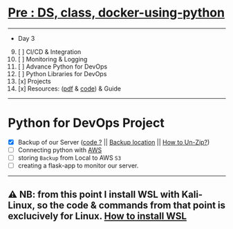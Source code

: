 # [Pre : DS, class, docker-using-python](../Day%202.3%20-%20OOPs/readme.md)

---

- Day 3

09) [ ] CI/CD & Integration
10) [ ] Monitoring & Logging
11) [ ] Advance Python for DevOps
12) [ ] Python Libraries for DevOps
13) [x] Projects
14) [x] Resources: ([pdf]() & [code](https://github.com/LondheShubham153/python-masterclass)) & Guide

---

# Python for DevOps Project

- [x] Backup of our Server ([code ?](./backup.py) || [Backup location](../../Py%20for%20DevOps-Backup/) || [How to Un-Zip?](./un-zip.md))
- [ ] Connecting python with [AWS](../Day%203.2%20-%20connect%20to%20AWS/readme.md)
- [ ] storing `Backup` from Local to AWS `S3`
- [ ] creating a flask-app to monitor our server.

---

## ⚠️ NB: from this point I install WSL with Kali-Linux, so the code & commands from that point is exclucively for Linux. [How to install WSL](https://github.com/akashdip2001/kali-all-commands/blob/main/README.md#wsl) 